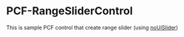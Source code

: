 # PCF-RangeSliderControl

This is sample PCF control that create range slider (using [noUiSlider](https://refreshless.com/nouislider/))

